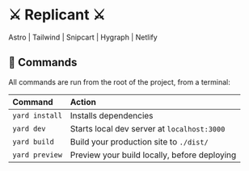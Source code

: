 # ⚔️ Replicant ⚔️
Astro | Tailwind | Snipcart | Hygraph | Netlify
## 🧞 Commands

All commands are run from the root of the project, from a terminal:

| Command        | Action                                       |
|:-------------- |:-------------------------------------------- |
| `yard install` | Installs dependencies                        |
| `yard dev`     | Starts local dev server at `localhost:3000`  |
| `yard build`   | Build your production site to `./dist/`      |
| `yard preview` | Preview your build locally, before deploying |
